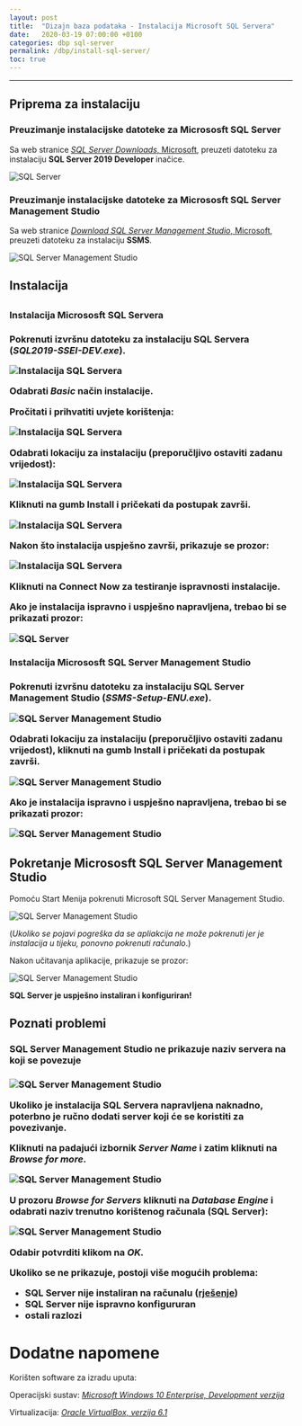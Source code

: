 ```yaml
---
layout: post
title:  "Dizajn baza podataka - Instalacija Microsoft SQL Servera"
date:   2020-03-19 07:00:00 +0100
categories: dbp sql-server
permalink: /dbp/install-sql-server/
toc: true
---
```


<hr>

<h2>Priprema za instalaciju</h2>

<h3>Preuzimanje instalacijske datoteke za Micrososft SQL Server</h3>

Sa web stranice <a href="https://www.microsoft.com/en-us/sql-server/sql-server-downloads"><cite>SQL Server Downloads</cite>, Microsoft</a>, preuzeti
datoteku za instalaciju <strong>SQL Server 2019 Developer</strong> inačice.

![SQL Server](/assets/dbp/1.jpg)

<h3>Preuzimanje instalacijske datoteke za Micrososft SQL Server Management Studio</h3>

Sa web stranice <a href="https://www.microsoft.com/en-us/sql-server/sql-server-downloads"><cite>Download SQL Server Management Studio</cite>, Microsoft</a>, preuzeti
datoteku za instalaciju <strong>SSMS</strong>.

![SQL Server Management Studio](/assets/dbp/9.jpg)

<h2>Instalacija<h2>

<h3>Instalacija Micrososft SQL Servera<h3>

Pokrenuti izvršnu datoteku za instalaciju SQL Servera (<cite>SQL2019-SSEI-DEV.exe</cite>).

![Instalacija SQL Servera](/assets/dbp/2.jpg)

Odabrati <strong><cite>Basic</cite></strong> način instalacije.

Pročitati i prihvatiti uvjete korištenja:

![Instalacija SQL Servera](/assets/dbp/3.jpg)

Odabrati lokaciju za instalaciju (preporučljivo ostaviti zadanu vrijedost):

![Instalacija SQL Servera](/assets/dbp/4.jpg)

Kliknuti na gumb <strong>Install</strong> i pričekati da postupak završi.

![Instalacija SQL Servera](/assets/dbp/6.jpg)

Nakon što instalacija uspješno završi, prikazuje se prozor:

![Instalacija SQL Servera](/assets/dbp/7.jpg)

Kliknuti na <strong>Connect Now</strong> za testiranje ispravnosti instalacije.

Ako je instalacija ispravno i uspješno napravljena, trebao bi se prikazati prozor:

![SQL Server](/assets/dbp/8.jpg)

<h3 class="install">Instalacija Micrososft SQL Server Management Studio<h3>

Pokrenuti izvršnu datoteku za instalaciju SQL Server Management Studio (<cite>SSMS-Setup-ENU.exe</cite>).

![SQL Server Management Studio](/assets/dbp/10.jpg)

Odabrati lokaciju za instalaciju (preporučljivo ostaviti zadanu vrijedost), kliknuti na gumb <strong>Install</strong> i pričekati da postupak završi.

![SQL Server Management Studio](/assets/dbp/11.jpg)

Ako je instalacija ispravno i uspješno napravljena, trebao bi se prikazati prozor:

![SQL Server Management Studio](/assets/dbp/12.jpg)

<h2>Pokretanje Micrososft SQL Server Management Studio</h2>

Pomoću Start Menija pokrenuti Microsoft SQL Server Management Studio.

![SQL Server Management Studio](/assets/dbp/13.jpg)

(<cite>Ukoliko se pojavi pogreška da se apliakcija ne može pokrenuti jer je instalacija u tijeku, ponovno pokrenuti računalo</cite>.)

Nakon učitavanja aplikacije, prikazuje se prozor:

![SQL Server Management Studio](/assets/dbp/14.jpg)

<strong>SQL Server je uspješno instaliran i konfiguriran!</strong>

<h2>Poznati problemi</h2>

<h3>SQL Server Management Studio ne prikazuje naziv servera na koji se povezuje<h3>

![SQL Server Management Studio](/assets/dbp/16.jpg)

Ukoliko je instalacija SQL Servera napravljena naknadno, poterbno je ručno dodati server koji će se koristiti za povezivanje.

Kliknuti na padajući izbornik <cite>Server Name</cite> i zatim kliknuti na <cite>Browse for more</cite>.

![SQL Server Management Studio](/assets/dbp/17.jpg)

U prozoru <cite>Browse for Servers</cite> kliknuti na <cite>Database Engine</cite> i odabrati naziv trenutno korištenog računala (SQL Server):

![SQL Server Management Studio](/assets/dbp/18.jpg)

Odabir potvrditi klikom na <cite>OK<cite>.

Ukoliko se ne prikazuje, postoji više mogućih problema:

- SQL Server nije instaliran na računalu (<a href="#install">rješenje</a>)
- SQL Server nije ispravno konfigururan
- ostali razlozi

# Dodatne napomene

Korišten software za izradu uputa:

<p>Operacijski sustav: <a href="https://developer.microsoft.com/en-us/microsoft-edge/tools/vms/"><cite>Microsoft Windows 10 Enterprise, Development verzija</cite></a></p>
<p>Virtualizacija:  <a href="https://www.virtualbox.org/"><cite>Oracle VirtualBox, verzija 6.1</cite></a></p>